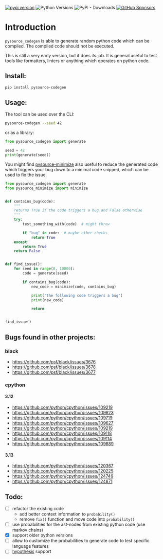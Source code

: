 [![pypi version](https://img.shields.io/pypi/v/pysource-codegen.svg)](https://pypi.org/project/pysource-codegen/)
![Python Versions](https://img.shields.io/pypi/pyversions/pysource-codegen)
![PyPI - Downloads](https://img.shields.io/pypi/dw/pysource-codegen)
[![GitHub Sponsors](https://img.shields.io/github/sponsors/15r10nk)](https://github.com/sponsors/15r10nk)

# Introduction


`pysource_codegen` is able to generate random python code which can be compiled.
The compiled code should not be executed.

This is still a very early version, but it does its job.
It is general useful to test tools like formatters, linters or anything which operates on python code.

## Install:
``` bash
pip install pysource-codegen
```

## Usage:

The tool can be used over the CLI:

``` bash
pysource-codegen --seed 42
```

or as a library:

``` python
from pysource_codegen import generate

seed = 42
print(generate(seed))
```

You might find [pysource-minimize](https://github.com/15r10nk/pysource-minimize) also useful
to reduce the generated code which triggers your bug down to a minimal code snipped,
which can be used to fix the issue.

``` python
from pysource_codegen import generate
from pysource_minimize import minimize


def contains_bug(code):
    """
    returns True if the code triggers a bug and False otherwise
    """
    try:
        test_something_with(code)  # might throw

        if "bug" in code:  # maybe other checks
            return True
    except:
        return True
    return False


def find_issue():
    for seed in range(0, 10000):
        code = generate(seed)

        if contains_bug(code):
            new_code = minimize(code, contains_bug)

            print("the following code triggers a bug")
            print(new_code)

            return


find_issue()
```


## Bugs found in other projects:

### black

* https://github.com/psf/black/issues/3676
* https://github.com/psf/black/issues/3678
* https://github.com/psf/black/issues/3677

### cpython

#### 3.12
* https://github.com/python/cpython/issues/109219
* https://github.com/python/cpython/issues/109823
* https://github.com/python/cpython/issues/109719
* https://github.com/python/cpython/issues/109627
* https://github.com/python/cpython/issues/109219
* https://github.com/python/cpython/issues/109118
* https://github.com/python/cpython/issues/109114
* https://github.com/python/cpython/issues/109889

#### 3.13
* https://github.com/python/cpython/issues/120367
* https://github.com/python/cpython/issues/120225
* https://github.com/python/cpython/issues/124746
* https://github.com/python/cpython/issues/124871

## Todo:

* [ ] refactor the existing code
  * add better context information to `probability()`
  * remove `fix()` function and move code into `probability()`
* [ ] use probabilities for the ast-nodes from existing python code (use markov chains)
* [x] support older python versions
* [ ] allow to customize the probabilities to generate code to test specific language features
* [ ] [hypothesis](https://hypothesis.readthedocs.io/en/latest/) support
